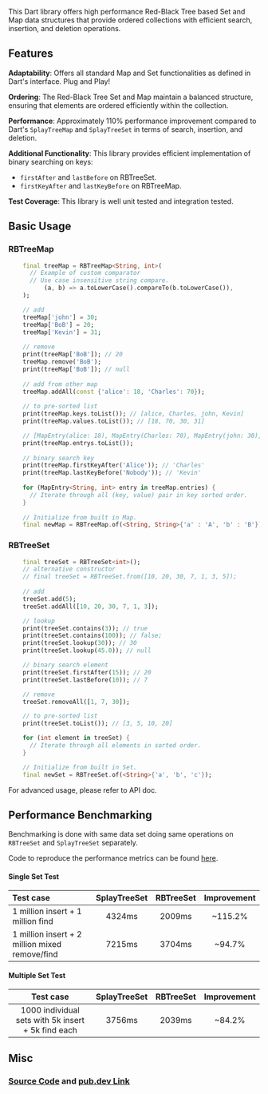 This Dart library offers high performance Red-Black Tree based Set and Map data structures that provide ordered collections with efficient search, insertion, and deletion operations.

## Features

**Adaptability**: Offers all standard Map and Set functionalities as defined in Dart's interface. Plug and Play!

**Ordering**: The Red-Black Tree Set and Map maintain a balanced structure, ensuring that elements are ordered efficiently within the collection.

**Performance**: Approximately 110% performance improvement compared to Dart's `SplayTreeMap` and `SplayTreeSet` in terms of search, insertion, and deletion.

**Additional Functionality**: This library provides efficient implementation of binary searching on keys:
 - `firstAfter` and `lastBefore` on RBTreeSet.
 - `firstKeyAfter` and `lastKeyBefore` on RBTreeMap.

**Test Coverage**: This library is well unit tested and integration tested.

## Basic Usage

### RBTreeMap

```dart
    final treeMap = RBTreeMap<String, int>(
      // Example of custom comparator
      // Use case insensitive string compare.
          (a, b) => a.toLowerCase().compareTo(b.toLowerCase()),
    );

    // add
    treeMap['john'] = 30;
    treeMap['BoB'] = 20;
    treeMap['Kevin'] = 31;
    
    // remove
    print(treeMap['BoB']); // 20
    treeMap.remove('BoB');
    print(treeMap['BoB']); // null
    
    // add from other map
    treeMap.addAll(const {'alice': 18, 'Charles': 70});
    
    // to pre-sorted list
    print(treeMap.keys.toList()); // [alice, Charles, john, Kevin]
    print(treeMap.values.toList()); // [18, 70, 30, 31]

    // [MapEntry(alice: 18), MapEntry(Charles: 70), MapEntry(john: 30), MapEntry(Kevin: 31)]
    print(treeMap.entrys.toList());
    
    // binary search key
    print(treeMap.firstKeyAfter('Alice')); // 'Charles'
    print(treeMap.lastKeyBefore('Nobody')); // 'Kevin'
    
    for (MapEntry<String, int> entry in treeMap.entries) {
      // Iterate through all (key, value) pair in key sorted order.
    }
    
    // Initialize from built in Map.
    final newMap = RBTreeMap.of(<String, String>{'a' : 'A', 'b' : 'B'});
```

### RBTreeSet

```dart
    final treeSet = RBTreeSet<int>();
    // alternative constructor
    // final treeSet = RBTreeSet.from([10, 20, 30, 7, 1, 3, 5]);
  
    // add
    treeSet.add(5);
    treeSet.addAll([10, 20, 30, 7, 1, 3]);

    // lookup
    print(treeSet.contains(3)); // true
    print(treeSet.contains(100)); // false;
    print(treeSet.lookup(30)); // 30
    print(treeSet.lookup(45.0)); // null

    // binary search element
    print(treeSet.firstAfter(15)); // 20
    print(treeSet.lastBefore(10)); // 7

    // remove
    treeSet.removeAll([1, 7, 30]);

    // to pre-sorted list
    print(treeSet.toList()); // [3, 5, 10, 20]

    for (int element in treeSet) {
      // Iterate through all elements in sorted order.
    }

    // Initialize from built in Set.
    final newSet = RBTreeSet.of(<String>{'a', 'b', 'c'});
```

For advanced usage, please refer to API doc.

## Performance Benchmarking

Benchmarking is done with same data set doing same operations on `RBTreeSet` and `SplayTreeSet` separately.

Code to reproduce the performance metrics can be found [here](https://github.com/Mopriestt/red_black_tree_collection/blob/master/test/benchmark.dart).

#### Single Set Test

| Test case                                         | SplayTreeSet | RBTreeSet | Improvement |
|:--------------------------------------------------|:------------:|:---------:|:-----------:|
| 1 million insert + 1 million find                 |    4324ms    |  2009ms   |   ~115.2%   |
| 1 million insert + 2 million mixed remove/find    |    7215ms    |  3704ms   |   ~94.7%    |

#### Multiple Set Test

|                     Test case                      | SplayTreeSet | RBTreeSet | Improvement |
|:--------------------------------------------------:|:------------:|:---------:|:-----------:|
| 1000 individual sets with 5k insert + 5k find each |    3756ms    |  2039ms   |   ~84.2%    |

## Misc

### [Source Code](https://github.com/Mopriestt/red_black_tree_collection/tree/master/lib) and [pub.dev Link](https://pub.dev/packages/red_black_tree_collection)
